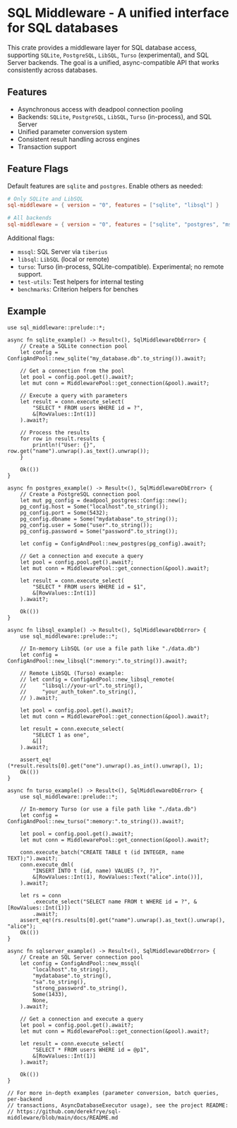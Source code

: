 # SQL Middleware - A unified interface for SQL databases

This crate provides a middleware layer for SQL database access,
supporting `SQLite`, `PostgreSQL`, `LibSQL`, `Turso` (experimental), and SQL Server backends. The goal is a
unified, async-compatible API that works consistently across databases.

## Features

- Asynchronous access with deadpool connection pooling
- Backends: `SQLite`, `PostgreSQL`, `LibSQL`, `Turso` (in-process), and SQL Server
- Unified parameter conversion system
- Consistent result handling across engines
- Transaction support

## Feature Flags

Default features are `sqlite` and `postgres`. Enable others as needed:

```toml
# Only SQLite and LibSQL
sql-middleware = { version = "0", features = ["sqlite", "libsql"] }

# All backends
sql-middleware = { version = "0", features = ["sqlite", "postgres", "mssql", "libsql", "turso"] }
```

Additional flags:
- `mssql`: SQL Server via `tiberius`
- `libsql`: `LibSQL` (local or remote)
- `turso`: Turso (in-process, SQLite-compatible). Experimental; no remote support.
- `test-utils`: Test helpers for internal testing
- `benchmarks`: Criterion helpers for benches

## Example

```rust,no_run
use sql_middleware::prelude::*;

async fn sqlite_example() -> Result<(), SqlMiddlewareDbError> {
    // Create a SQLite connection pool
    let config = ConfigAndPool::new_sqlite("my_database.db".to_string()).await?;
    
    // Get a connection from the pool
    let pool = config.pool.get().await?;
    let mut conn = MiddlewarePool::get_connection(&pool).await?;
    
    // Execute a query with parameters
    let result = conn.execute_select(
        "SELECT * FROM users WHERE id = ?",
        &[RowValues::Int(1)]
    ).await?;
    
    // Process the results
    for row in result.results {
        println!("User: {}", row.get("name").unwrap().as_text().unwrap());
    }
    
    Ok(())
}

async fn postgres_example() -> Result<(), SqlMiddlewareDbError> {
    // Create a PostgreSQL connection pool
    let mut pg_config = deadpool_postgres::Config::new();
    pg_config.host = Some("localhost".to_string());
    pg_config.port = Some(5432);
    pg_config.dbname = Some("mydatabase".to_string());
    pg_config.user = Some("user".to_string());
    pg_config.password = Some("password".to_string());
    
    let config = ConfigAndPool::new_postgres(pg_config).await?;
    
    // Get a connection and execute a query
    let pool = config.pool.get().await?;
    let mut conn = MiddlewarePool::get_connection(&pool).await?;
    
    let result = conn.execute_select(
        "SELECT * FROM users WHERE id = $1",
        &[RowValues::Int(1)]
    ).await?;
    
    Ok(())
}

async fn libsql_example() -> Result<(), SqlMiddlewareDbError> {
    use sql_middleware::prelude::*;

    // In-memory LibSQL (or use a file path like "./data.db")
    let config = ConfigAndPool::new_libsql(":memory:".to_string()).await?;

    // Remote LibSQL (Turso) example:
    // let config = ConfigAndPool::new_libsql_remote(
    //     "libsql://your-url".to_string(),
    //     "your_auth_token".to_string(),
    // ).await?;

    let pool = config.pool.get().await?;
    let mut conn = MiddlewarePool::get_connection(&pool).await?;

    let result = conn.execute_select(
        "SELECT 1 as one",
        &[]
    ).await?;

    assert_eq!(*result.results[0].get("one").unwrap().as_int().unwrap(), 1);
    Ok(())
}

async fn turso_example() -> Result<(), SqlMiddlewareDbError> {
    use sql_middleware::prelude::*;

    // In-memory Turso (or use a file path like "./data.db")
    let config = ConfigAndPool::new_turso(":memory:".to_string()).await?;

    let pool = config.pool.get().await?;
    let mut conn = MiddlewarePool::get_connection(&pool).await?;

    conn.execute_batch("CREATE TABLE t (id INTEGER, name TEXT);").await?;
    conn.execute_dml(
        "INSERT INTO t (id, name) VALUES (?, ?)",
        &[RowValues::Int(1), RowValues::Text("alice".into())],
    ).await?;

    let rs = conn
        .execute_select("SELECT name FROM t WHERE id = ?", &[RowValues::Int(1)])
        .await?;
    assert_eq!(rs.results[0].get("name").unwrap().as_text().unwrap(), "alice");
    Ok(())
}

async fn sqlserver_example() -> Result<(), SqlMiddlewareDbError> {
    // Create an SQL Server connection pool
    let config = ConfigAndPool::new_mssql(
        "localhost".to_string(),
        "mydatabase".to_string(),
        "sa".to_string(),
        "strong_password".to_string(),
        Some(1433),
        None,
    ).await?;
    
    // Get a connection and execute a query
    let pool = config.pool.get().await?;
    let mut conn = MiddlewarePool::get_connection(&pool).await?;
    
    let result = conn.execute_select(
        "SELECT * FROM users WHERE id = @p1",
        &[RowValues::Int(1)]
    ).await?;
    
    Ok(())
}

// For more in-depth examples (parameter conversion, batch queries, per-backend
// transactions, AsyncDatabaseExecutor usage), see the project README:
// https://github.com/derekfrye/sql-middleware/blob/main/docs/README.md
```

